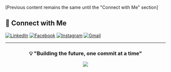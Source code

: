 [Previous content remains the same until the "Connect with Me" section]

## 🤝 Connect with Me

[![LinkedIn](https://img.shields.io/badge/LinkedIn-0077B5?style=for-the-badge&logo=linkedin&logoColor=white)](https://www.linkedin.com/in/shen-rathnayaka-a9629526a/)
[![Facebook](https://img.shields.io/badge/Facebook-1877F2?style=for-the-badge&logo=facebook&logoColor=white)](https://www.facebook.com/shen.rathnayaka.3)
[![Instagram](https://img.shields.io/badge/Instagram-E4405F?style=for-the-badge&logo=instagram&logoColor=white)](https://www.instagram.com/shen_sandaru/)
[![Gmail](https://img.shields.io/badge/Gmail-D14836?style=for-the-badge&logo=gmail&logoColor=white)](mailto:shensandarurath@gmail.com)

---

<div align="center">
  
### 💡 "Building the future, one commit at a time" 

<img src="https://komarev.com/ghpvc/?username=shensandaru&color=blueviolet&style=flat-square">

</div>

